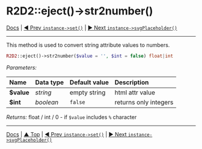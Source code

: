 # R2D2::eject()->str2number()

[Docs](../index.md) |
[◄ Prev `instance->set()`](instance-set.md) | 
[► Next `instance->svgPlaceholder()`](instance-svg-placeholder.md)

----

This method is used to convert string attribute values to numbers.

```php
R2D2::eject()->str2number($value = '', $int = false) float|int
```

_Parameters:_

| Name           | Data type  | Default value | Description           |
| :------------- | :--------- | :------------ | :-------------------- |
| **$value**     | _string_   | empty string  | html attr value       |
| **$int**       | _boolean_  | `false`       | returns only integers |

_Returns:_ float / int / 0 - if `$value` includes `%` character

----

[Docs](../index.md) | 
[▲ Top](#) | 
[◄ Prev `instance->set()`](instance-set.md) | 
[► Next `instance->svgPlaceholder()`](instance-svg-placeholder.md)

